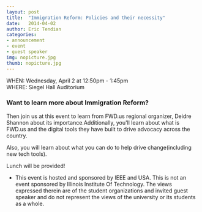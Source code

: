 ```yaml
---
layout: post
title:  "Immigration Reform: Policies and their necessity"
date:   2014-04-02
author: Eric Tendian
categories: 
- announcement
- event
- guest speaker
img: nopicture.jpg
thumb: nopicture.jpg
---
```


WHEN: Wednesday, April 2 at 12:50pm - 1:45pm<br>
WHERE: Siegel Hall Auditorium

### Want to learn more about Immigration Reform?

Then join us at this event to learn from FWD.us regional organizer, Deidre Shannon about its importance.Additionally, you'll learn about what is FWD.us and the digital tools they have built to drive advocacy across the country.

Also, you will learn about what you can do to help drive change(including new tech tools).

Lunch will be provided!

* This event is hosted and sponsored by IEEE and USA. This is not an event sponsored by Illinois Institute Of Technology. The views expressed therein are of the student organizations and invited guest speaker and do not represent the views of the university or its students as a whole.
